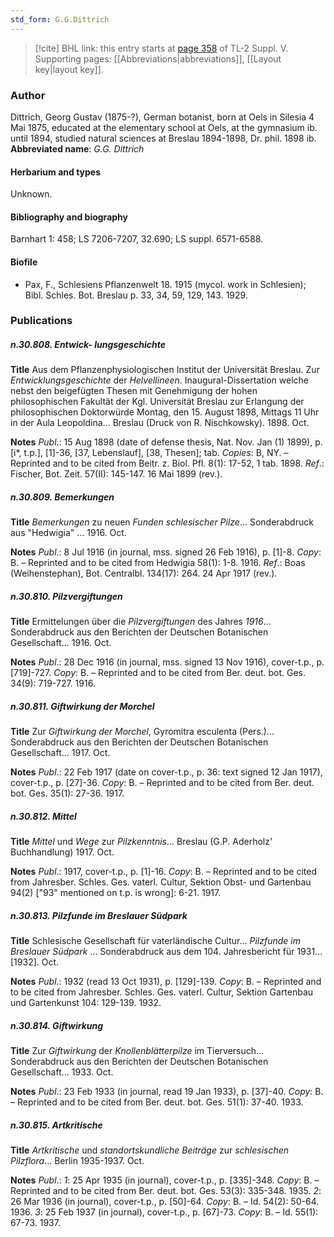 ```yaml
---
std_form: G.G.Dittrich
---
```


> [!cite] BHL link: this entry starts at [page 358](https://www.biodiversitylibrary.org/page/33259404) of TL-2 Suppl. V.
> Supporting pages: [[Abbreviations|abbreviations]], [[Layout key|layout key]].

### Author

Dittrich, Georg Gustav (1875-?), German botanist, born at Oels in Silesia 4 Mai 1875, educated at the elementary school at Oels, at the gymnasium ib. until 1894, studied natural sciences at Breslau 1894-1898, Dr. phil. 1898 ib. 
**Abbreviated name**: *G.G. Dittrich*

#### Herbarium and types

Unknown.

#### Bibliography and biography

Barnhart 1: 458; LS 7206-7207, 32.690; LS suppl. 6571-6588.

#### Biofile

- Pax, F., Schlesiens Pflanzenwelt 18. 1915 (mycol. work in Schlesien); Bibl. Schles. Bot. Breslau p. 33, 34, 59, 129, 143. 1929.

### Publications

##### n.30.808. Entwick- lungsgeschichte

**Title**
Aus dem Pflanzenphysiologischen Institut der Universität Breslau. Zur *Entwicklungsgeschichte* der *Helvellineen*. Inaugural-Dissertation welche nebst den beigefügten Thesen mit Genehmigung der hohen philosophischen Fakultät der Kgl. Universität Breslau zur Erlangung der philosophischen Doktorwürde Montag, den 15. August 1898, Mittags 11 Uhr in der Aula Leopoldina... Breslau (Druck von R. Nischkowsky). 1898. Oct.

**Notes**
*Publ*.: 15 Aug 1898 (date of defense thesis, Nat. Nov. Jan (1) 1899), p. \[i\*, t.p.\], \[1\]-36, \[37, Lebenslauf\], \[38, Thesen\]; tab. *Copies*: B, NY. – Reprinted and to be cited from Beitr. z. Biol. Pfl. 8(1): 17-52, 1 tab. 1898.
*Ref*.: Fischer, Bot. Zeit. 57(II): 145-147. 16 Mai 1899 (rev.).

##### n.30.809. Bemerkungen

**Title**
*Bemerkungen* zu neuen *Funden schlesischer Pilze*... Sonderabdruck aus "Hedwigia" ... 1916. Oct.

**Notes**
*Publ*.: 8 Jul 1916 (in journal, mss. signed 26 Feb 1916), p. \[1\]-8. *Copy*: B. – Reprinted and to be cited from Hedwigia 58(1): 1-8. 1916.
*Ref*.: Boas (Weihenstephan), Bot. Centralbl. 134(17): 264. 24 Apr 1917 (rev.).

##### n.30.810. Pilzvergiftungen

**Title**
Ermittelungen über die *Pilzvergiftungen* des Jahres *1916*... Sonderabdruck aus den Berichten der Deutschen Botanischen Gesellschaft... 1916. Oct.

**Notes**
*Publ*.: 28 Dec 1916 (in journal, mss. signed 13 Nov 1916), cover-t.p., p. \[719\]-727. *Copy*: B. – Reprinted and to be cited from Ber. deut. bot. Ges. 34(9): 719-727. 1916.

##### n.30.811. Giftwirkung der Morchel

**Title**
Zur *Giftwirkung der Morchel*, Gyromitra esculenta (Pers.)... Sonderabdruck aus den Berichten der Deutschen Botanischen Gesellschaft... 1917. Oct.

**Notes**
*Publ*.: 22 Feb 1917 (date on cover-t.p., p. 36: text signed 12 Jan 1917), cover-t.p., p. \[27\]-36.
*Copy*: B. – Reprinted and to be cited from Ber. deut. bot. Ges. 35(1): 27-36. 1917.

##### n.30.812. Mittel

**Title**
*Mittel* und *Wege* zur *Pilzkenntnis*... Breslau (G.P. Aderholz' Buchhandlung) 1917. Oct.

**Notes**
*Publ*.: 1917, cover-t.p., p. \[1\]-16. *Copy*: B. – Reprinted and to be cited from Jahresber. Schles. Ges. vaterl. Cultur, Sektion Obst- und Gartenbau 94(2) \["93" mentioned on t.p. is wrong\]: 6-21. 1917.

##### n.30.813. Pilzfunde im Breslauer Südpark

**Title**
Schlesische Gesellschaft für vaterländische Cultur... *Pilzfunde im Breslauer Südpark* ... Sonderabdruck aus dem 104. Jahresbericht für 1931... \[1932\]. Oct.

**Notes**
*Publ*.: 1932 (read 13 Oct 1931), p. \[129\]-139. *Copy*: B. – Reprinted and to be cited from Jahresber. Schles. Ges. vaterl. Cultur, Sektion Gartenbau und Gartenkunst 104: 129-139. 1932.

##### n.30.814. Giftwirkung

**Title**
Zur *Giftwirkung* der *Knollenblätterpilze* im Tierversuch... Sonderabdruck aus den Berichten der Deutschen Botanischen Gesellschaft... 1933. Oct.

**Notes**
*Publ*.: 23 Feb 1933 (in journal, read 19 Jan 1933), p. \[37\]-40. *Copy*: B. – Reprinted and to be cited from Ber. deut. bot. Ges. 51(1): 37-40. 1933.

##### n.30.815. Artkritische

**Title**
*Artkritische* und *standortskundliche Beiträge* zur *schlesischen Pilzflora*... Berlin 1935-1937. Oct.

**Notes**
*Publ*.: *1*: 25 Apr 1935 (in journal), cover-t.p., p. \[335\]-348. *Copy*: B. – Reprinted and to be cited from Ber. deut. bot. Ges. 53(3): 335-348. 1935.
*2*: 26 Mar 1936 (in journal), cover-t.p., p. \[50\]-64. *Copy*: B. – Id. 54(2): 50-64. 1936.
*3*: 25 Feb 1937 (in journal), cover-t.p., p. \[67\]-73. *Copy*: B. – Id. 55(1): 67-73. 1937.

